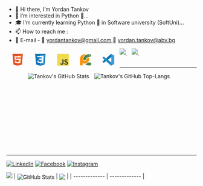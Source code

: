- 👋 Hi there, I’m Yordan Tankov
- 👀 I’m interested in Python 🐍...
- 🎓 I’m currently learning Python 🐍 in Software university (SoftUni)...
- 📫 How to reach me :
- 📧 E-mail - 📧 yordantankov@gmail.com,📧 yordan.tankov@abv.bg

<p align ='left'>
  <a href="">
    <img src="https://img.shields.io/badge/Python-FFD43B?style=for-the-badge&logo=python&logoColor=blue" />
  </a>&nbsp;&nbsp;
  <a href="">
    <img src="https://img.shields.io/badge/Django-092E20?style=for-the-badge&logo=django&logoColor=green" />
  </a>&nbsp;&nbsp;


<img align="left" alt="html5" height="32px" src="./icons/html5_original_ico.svg" style="padding:1em;" />
  <img align="left" alt="css3" height="32px" src="./icons/css3_original_ico.svg" style="padding:1em;" />
  <img align="left" alt="javascript" height="32px" src="./icons/javascript_original_ico.svg" style="padding:1em;" />
  <img align="left" alt="pycharm" height="32px" src="./icons/pycharm_original_ico.svg" style="padding:1em;" />
  <img align="left" alt="vscode" height="32px" src="./icons/vscode_original_ico.svg" style="padding:1em;" />
  </div>
<br />
<br />
<hr />

<div align="center" style="display: flex; flex-wrap: wrap; justify-content: center;">
  <img height=180 align="center" alt="Tankov's GitHub Stats" src="https://streak-stats.demolab.com?user=yordantankov&theme=dark&border_radius=4.4&background=45%2C09131B%2C09131B&border=0C1A25" style="padding-right:1em; padding-bottom:0.5em;"/>
  <img height=180 align="center" alt="Tankov's GitHub Top-Langs" src="https://github-readme-stats-git-masterrstaa-rickstaa.vercel.app/api/top-langs/?username=yordantankov&layout=compact&hide_border=false&title_color=ff652f&icon_color=FFE400&bg_color=09131B&text_color=ffffff&border_color=0c1a25" style="padding-right:1em; padding-bottom:0.5em;"/>
</div>
<br />
<hr />



[![LinkedIn](https://img.shields.io/badge/-LinkedIn-0e76a8?style=flat-square&logo=Linkedin&logoColor=white)](https://www.linkedin.com/in/yordan-tankov-760a99246//) 
[![Facebook](https://img.shields.io/badge/-Facebook-00B2FF?style=flat-square&logo=Facebook&logoColor=white)](https://www.facebook.com/profile.php?id=100030159861393/)
[![Instagram](https://img.shields.io/badge/-Instagram-e4405f?style=flat-square&logo=Instagram&logoColor=white)](https://www.instagram.com/yordan.tankov/) 

![](https://komarev.com/ghpvc/?username=yordantankov&style=for-the-badge)
| <img align="center" src="https://github-readme-stats.vercel.app/api?username=yordantankov&count_private=true&show_icons=true&include_all_commits=true&hide_border=true&hide=contribs" alt="GitHub Stats" /> | <img align="center" src="https://github-readme-stats.vercel.app/api/top-langs/?username=yordantankov&layout=compact&hide_border=true" /> |
| ------------- | ------------- |





<!---
yordantankov/yordantankov is a ✨ special ✨ repository because its `README.md` (this file) appears on your GitHub profile.
You can click the Preview link to take a look at your changes.
--->
